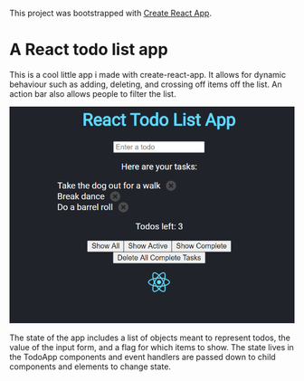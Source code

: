 This project was bootstrapped with [Create React App](https://github.com/facebook/create-react-app).

# A React todo list app
This is a cool little app i made with create-react-app. It allows for dynamic behaviour such as adding,
deleting, and crossing off items off the list. An action bar also allows people to filter the list.

![Screenshot of the app](src/images/app-screenshot.png)

The state of the app includes a list of objects meant to represent todos, the value of the input form, and 
a flag for which items to show. The state lives in the TodoApp components and event handlers are passed down
to child components and elements to change state.